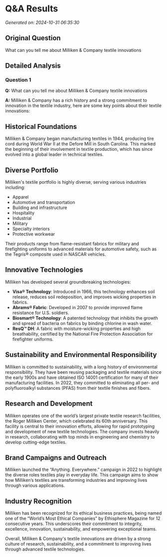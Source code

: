 # Q&A Results

*Generated on: 2024-10-31 06:35:30*

## Original Question

What can you tell me about Milliken & Company textile innovations

## Detailed Analysis

### Question 1

**Q:** What can you tell me about Milliken & Company textile innovations

**A:** Milliken & Company has a rich history and a strong commitment to innovation in the textile industry, here are some key points about their textile innovations:

## Historical Foundations
Milliken & Company began manufacturing textiles in 1944, producing tire cord during World War II at the Defore Mill in South Carolina. This marked the beginning of their involvement in textile production, which has since evolved into a global leader in technical textiles.

## Diverse Portfolio
Milliken's textile portfolio is highly diverse, serving various industries including:
- Apparel
- Automotive and transportation
- Building and infrastructure
- Hospitality
- Industrial
- Military
- Specialty interiors
- Protective workwear

Their products range from flame-resistant fabrics for military and firefighting uniforms to advanced materials for automotive safety, such as the Tegris® composite used in NASCAR vehicles.

## Innovative Technologies
Milliken has developed several groundbreaking technologies:
- **Visa® Technology**: Introduced in 1966, this technology enhances soil release, reduces soil redeposition, and improves wicking properties in fabrics.
- **Abrams® Fabric**: Developed in 2007 to provide improved flame resistance for U.S. soldiers.
- **Biosmart® Technology**: A patented technology that inhibits the growth and spread of bacteria on fabrics by binding chlorine in wash water.
- **ResQ™ DH**: A fabric with moisture-wicking properties and high breathability, certified by the National Fire Protection Association for firefighter uniforms.

## Sustainability and Environmental Responsibility
Milliken is committed to sustainability, with a long history of environmental responsibility. They have been reusing packaging and textile materials since the early 1900s and have obtained ISO 14001 certification for many of their manufacturing facilities. In 2022, they committed to eliminating all per- and polyfluoroalkyl substances (PFAS) from their textile finishes and fibers.

## Research and Development
Milliken operates one of the world’s largest private textile research facilities, the Roger Milliken Center, which celebrated its 60th anniversary. This facility is central to their innovation efforts, allowing for rapid prototyping and development of new textile technologies. The company invests heavily in research, collaborating with top minds in engineering and chemistry to develop cutting-edge textiles.

## Brand Campaigns and Outreach
Milliken launched the “Anything. Everywhere.” campaign in 2022 to highlight the diverse roles textiles play in everyday life. This campaign aims to show how Milliken’s textiles are transforming industries and improving lives through various applications.

## Industry Recognition
Milliken has been recognized for its ethical business practices, being named one of the “World’s Most Ethical Companies” by Ethisphere Magazine for 12 consecutive years. This underscores their commitment to integrity, excellence, innovation, sustainability, and empowering exceptional teams.

Overall, Milliken & Company's textile innovations are driven by a strong culture of research, sustainability, and a commitment to improving lives through advanced textile technologies.

